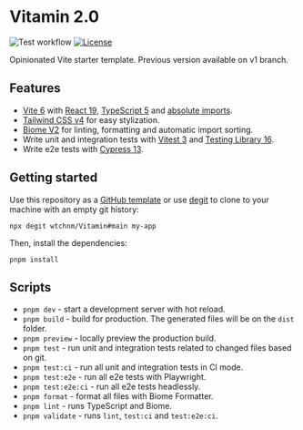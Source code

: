 # Vitamin 2.0

![Test workflow](https://github.com/wtchnm/Vitamin/actions/workflows/test.yml/badge.svg) [![License](https://img.shields.io/badge/license-MIT-green.svg)](https://github.com/wtchnm/Vitamin/blob/main/LICENSE)

Opinionated Vite starter template. Previous version available on v1 branch.

## Features

- [Vite 6](https://vitejs.dev) with [React 19](https://reactjs.org), [TypeScript 5](https://www.typescriptlang.org) and [absolute imports](https://github.com/aleclarson/vite-tsconfig-paths).
- [Tailwind CSS v4](https://tailwindcss.com) for easy stylization.
- [Biome V2](https://next.biomejs.dev) for linting, formatting and automatic import sorting.
- Write unit and integration tests with [Vitest 3](https://vitest.dev/) and [Testing Library 16](https://testing-library.com/).
- Write e2e tests with [Cypress 13](https://www.cypress.io).

## Getting started

Use this repository as a [GitHub template](https://github.com/wtchnm/Vitamin/generate) or use [degit](https://github.com/Rich-Harris/degit) to clone to your machine with an empty git history:

```
npx degit wtchnm/Vitamin#main my-app
```

Then, install the dependencies:

```
pnpm install
```

## Scripts

- `pnpm dev` - start a development server with hot reload.
- `pnpm build` - build for production. The generated files will be on the `dist` folder.
- `pnpm preview` - locally preview the production build.
- `pnpm test` - run unit and integration tests related to changed files based on git.
- `pnpm test:ci` - run all unit and integration tests in CI mode.
- `pnpm test:e2e` - run all e2e tests with Playwright.
- `pnpm test:e2e:ci` - run all e2e tests headlessly.
- `pnpm format` - format all files with Biome Formatter.
- `pnpm lint` - runs TypeScript and Biome.
- `pnpm validate` - runs `lint`, `test:ci` and `test:e2e:ci`.